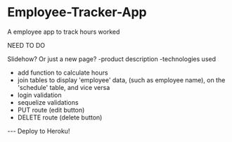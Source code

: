 # Employee-Tracker-App
A employee app to track hours worked



NEED TO DO

Slidehow? Or just a new page?
	-product description
	-technologies used

- add function to calculate hours
- join tables to display 'employee' data, (such as employee name), on the 'schedule' table, and vice versa
- login validation 
- sequelize validations
- PUT route (edit button)
- DELETE route (delete button)



--- Deploy to Heroku!
